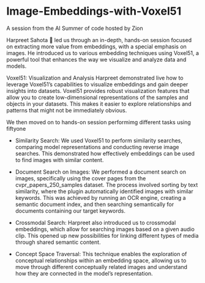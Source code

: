 # Image-Embeddings-with-Voxel51
A session from the AI Summer of code hosted by Zion 

Harpreet Sahota 🥑 led us through an in-depth, hands-on session focused on extracting more value from embeddings, with a special emphasis on images. He introduced us to various embedding techniques using Voxel51, a powerful tool that enhances the way we visualize and analyze data and models.

Voxel51: Visualization and Analysis
Harpreet demonstrated live how to leverage Voxel51’s capabilities to visualize embeddings and gain deeper insights into datasets. Voxel51 provides robust visualization features that allow you to create low-dimensional representations of the samples and objects in your datasets. This makes it easier to explore relationships and patterns that might not be immediately obvious.

We then moved on to hands-on session performimg different tasks using fiftyone

- Similarity Search: We used Voxel51 to perform similarity searches, comparing model representations and conducting reverse image searches. This demonstrated how effectively embeddings can be used to find images with similar content.
 
- Document Search on Images: We performed a document search on images, specifically using the cover pages from the cvpr_papers_250_samples dataset. The process involved sorting by text similarity, where the plugin automatically identified images with similar keywords. This was achieved by running an OCR engine, creating a semantic document index, and then searching semantically for documents containing our target keywords.

- Crossmodal Search: Harpreet also introduced us to crossmodal embeddings, which allow for searching images based on a given audio clip. This opened up new possibilities for linking different types of media through shared semantic content.

- Concept Space Traversal: This technique enables the exploration of conceptual relationships within an embedding space, allowing us to move through different conceptually related images and understand how they are connected in the model’s representation.
